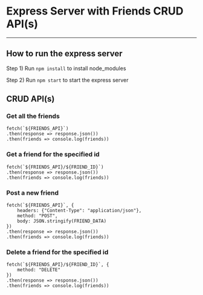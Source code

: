 # Express Server with Friends CRUD API(s)

---

## How to run the express server

Step 1) Run `npm install` to install node_modules

Step 2) Run `npm start` to start the express server

## CRUD API(s)

### Get all the friends

```
fetch(`${FRIENDS_API}`)
.then(response => response.json())
.then(friends => console.log(friends))
```

### Get a friend for the specified id

```
fetch(`${FRIENDS_API}/${FRIEND_ID}`)
.then(response => response.json())
.then(friends => console.log(friends))
```

### Post a new friend

```
fetch(`${FRIENDS_API}`, {
    headers: {"Content-Type": "application/json"},
    method: "POST",
    body: JSON.stringify(FRIEND_DATA)
})
.then(response => response.json())
.then(friends => console.log(friends))
```

### Delete a friend for the specified id

```
fetch(`${FRIENDS_API}/${FRIEND_ID}`, {
    method: "DELETE"
})
.then(response => response.json())
.then(friends => console.log(friends))
```
